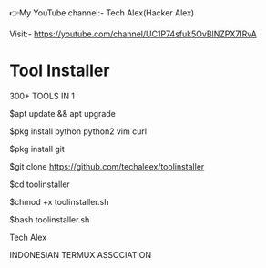 👉My YouTube channel:- 
Tech Alex(Hacker Alex)

Visit:- https://youtube.com/channel/UC1P74sfuk5OvBlNZPX7IRvA

# Tool Installer
300+ TOOLS IN 1

$apt update && apt upgrade

$pkg install python python2 vim curl

$pkg install git

$git clone https://github.com/techaleex/toolinstaller

$cd toolinstaller

$chmod +x toolinstaller.sh

$bash toolinstaller.sh

Tech Alex

INDONESIAN TERMUX ASSOCIATION
